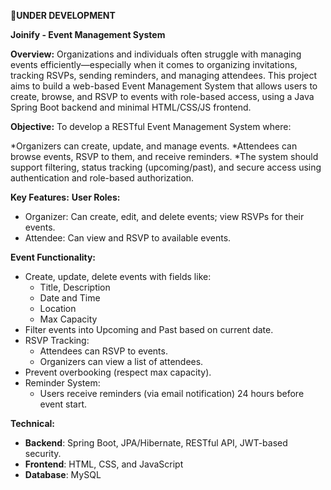 **🚧UNDER DEVELOPMENT**

**Joinify - Event Management System**

**Overview:**
Organizations and individuals often struggle with managing events efficiently—especially when it comes to organizing invitations, tracking RSVPs, sending reminders, and managing attendees. This project aims to build a web-based Event Management System that allows users to create, browse, and RSVP to events with role-based access, using a Java Spring Boot backend and minimal HTML/CSS/JS frontend.

**Objective:**
To develop a RESTful Event Management System where:

  *Organizers can create, update, and manage events.
  *Attendees can browse events, RSVP to them, and receive reminders.
  *The system should support filtering, status tracking (upcoming/past), and secure access using authentication and role-based authorization.

**Key Features:**
**User Roles:**
  * Organizer: Can create, edit, and delete events; view RSVPs for their events.
  * Attendee: Can view and RSVP to available events.

**Event Functionality:**
* Create, update, delete events with fields like:
  - Title, Description
  - Date and Time
  - Location
  - Max Capacity
* Filter events into Upcoming and Past based on current date.
* RSVP Tracking:
  - Attendees can RSVP to events.
  - Organizers can view a list of attendees.
* Prevent overbooking (respect max capacity).
* Reminder System:
  - Users receive reminders (via email notification) 24 hours before event start.

**Technical:**
* **Backend**: Spring Boot, JPA/Hibernate, RESTful API, JWT-based security.
* **Frontend**: HTML, CSS, and JavaScript
* **Database**: MySQL
